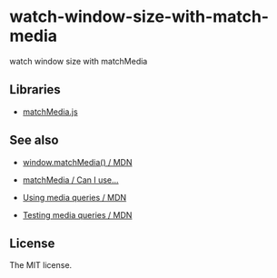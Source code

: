# watch-window-size-with-match-media

watch window size with matchMedia

## Libraries

- [matchMedia.js](https://github.com/paulirish/matchMedia.js/)

## See also

- [window.matchMedia() / MDN](https://developer.mozilla.org/en/docs/Web/API/Window/matchMedia)
- [matchMedia / Can I use...](http://caniuse.com/#feat=matchmedia)

- [Using media queries / MDN](https://developer.mozilla.org/en-US/docs/Web/CSS/Media_Queries/Using_media_queries)
- [Testing media queries / MDN](https://developer.mozilla.org/en-US/docs/Web/CSS/Media_Queries/Testing_media_queries)

## License

The MIT license.
